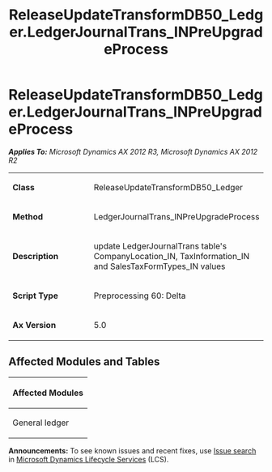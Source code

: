 ﻿---
title: ReleaseUpdateTransformDB50_Ledger.LedgerJournalTrans_INPreUpgradeProcess
TOCTitle: ReleaseUpdateTransformDB50_Ledger.LedgerJournalTrans_INPreUpgradeProcess
ms:assetid: 2c2fb913-88cc-add3-5fb3-c778cd84e7fc
ms:mtpsurl: https://msdn.microsoft.com/en-us/library/JJ735968(v=AX.60)
ms:contentKeyID: 49707385
ms.date: 05/18/2015
mtps_version: v=AX.60
---

# ReleaseUpdateTransformDB50\_Ledger.LedgerJournalTrans\_INPreUpgradeProcess 


_**Applies To:** Microsoft Dynamics AX 2012 R3, Microsoft Dynamics AX 2012 R2_

<table>
<colgroup>
<col style="width: 50%" />
<col style="width: 50%" />
</colgroup>
<tbody>
<tr class="odd">
<td><p><strong>Class</strong></p></td>
<td><p>ReleaseUpdateTransformDB50_Ledger</p></td>
</tr>
<tr class="even">
<td><p><strong>Method</strong></p></td>
<td><p>LedgerJournalTrans_INPreUpgradeProcess</p></td>
</tr>
<tr class="odd">
<td><p><strong>Description</strong></p></td>
<td><p>update LedgerJournalTrans table's CompanyLocation_IN, TaxInformation_IN and SalesTaxFormTypes_IN values</p></td>
</tr>
<tr class="even">
<td><p><strong>Script Type</strong></p></td>
<td><p>Preprocessing 60: Delta</p></td>
</tr>
<tr class="odd">
<td><p><strong>Ax Version</strong></p></td>
<td><p>5.0</p></td>
</tr>
</tbody>
</table>


## Affected Modules and Tables

<table>
<colgroup>
<col style="width: 100%" />
</colgroup>
<thead>
<tr class="header">
<th><p>Affected Modules</p></th>
</tr>
</thead>
<tbody>
<tr class="odd">
<td><p>General ledger</p></td>
</tr>
</tbody>
</table>

  
**Announcements:** To see known issues and recent fixes, use [Issue search](http://go.microsoft.com/fwlink/?linkid=389258) in [Microsoft Dynamics Lifecycle Services](http://go.microsoft.com/fwlink/?linkid=306505) (LCS).

